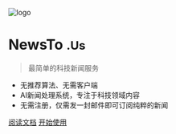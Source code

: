 ![logo](_media/favicon-128.ico)

# NewsTo <small>.Us</small>

> 最简单的科技新闻服务

- 无推荐算法、无需客户端
- AI新闻处理系统，专注于科技领域内容
- 无需注册，仅需发一封邮件即可订阅纯粹的新闻

[阅读文档](README.md)
[开始使用](mailto:newstous@outlook.com?subject=从一封邮件开始&body=订阅NewsToUs只需要向我们发送一封任意内容的邮件)